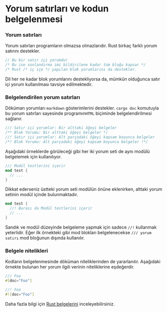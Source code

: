 # Yorum satırları ve kodun belgelenmesi
### Yorum satırları
Yorum satırları programların olmazsa olmazlarıdır. Rust birkaç farklı yorum satırını destekler.

```Rust
// Bu bir satır içi yorumdur
/* Bu ise sonlandırma imi bildirilene kadar tüm bloğu kapsar */
/* Rust /* iç içe */ yapılan blok yorumlarını da destekler.
````

Dil her ne kadar blok yorumlarını destekliyorsa da, mümkün olduğunca satır içi yorum kullanılması tavsiye edilmektedir.

### Belgelendirilen yorum satırları
Döküman yorumları `markdown` gösterimlerini destekler. `cargo doc` komutuyla bu yorum satırları sayesinde programın`HTML` biçiminde belgelendirilmesi sağlanır.

```Rust
/// Satır içi yorumlar: Bir alttaki öğeyi belgeler
/** Blok Yorumu: Bir alttaki öğeyi belgeler */
//! Satır içi yorumlar: Alt parçadaki öğeyi kapsam boyunca belgeler
/*! Blok Yorumu: Alt parçadaki öğeyi kapsam boyunca belgeler !*/
````

Aşağıdaki örneklerde görüleceği gibi her iki yorum seti de aynı modülü belgelemek için kullanılıyor. 

```Rust
/// Modül testlerini içerir 
mod test { 
  // ... 
} 
````
Dikkat ederseniz üstteki yorum seti modülün önüne eklenirken, alttaki yorum setinin modül içinde bulunmaktadır.

```Rust
mod test { 
  //! Burası da Modül testlerini içerir 
  // ... 
}
````

Sandık ve modül düzeyinde belgeleme yapmak için sadece `//!` kullanmak yeterlidir. Eğer ilk örnekteki gibi mod blokları belgelenecekse   `/// yorum satırı` mod bloğunun dışında kullanılır.

### Belgele nitelikleri
Kodların belgelenmesinde döküman niteliklerinden de yararlanılır. Aşağıdaki örnekte bulunan her yorum ilgili verinin niteliklerine eşdeğerdir.

```Rust
/// Foo 
#[doc="Foo"] 

//! Foo 
#![doc="Foo"]
````

Daha fazla bilgi için [Rust belgelerini](https://doc.rust-lang.org/1.30.0/book/first-edition/documentation.html) inceleyebilirsiniz.
